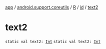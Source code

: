 [app](../../../index.md) / [android.support.coreutils](../../index.md) / [R](../index.md) / [id](index.md) / [text2](.)

# text2

`static val text2: `[`Int`](https://kotlinlang.org/api/latest/jvm/stdlib/kotlin/-int/index.html)
`static val text2: `[`Int`](https://kotlinlang.org/api/latest/jvm/stdlib/kotlin/-int/index.html)